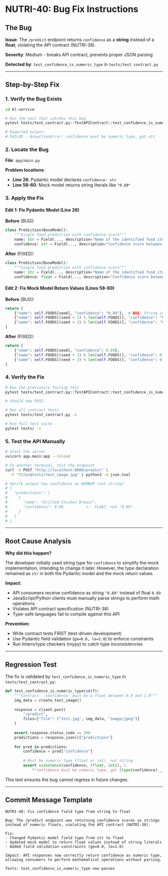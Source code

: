 # NUTRI-40: Bug Fix Instructions

## The Bug

**Issue**: The `/predict` endpoint returns `confidence` as a **string** instead of a **float**, violating the API contract (NUTRI-38).

**Severity**: Medium - breaks API contract, prevents proper JSON parsing

**Detected by**: `test_confidence_is_numeric_type` in `tests/test_contract.py`

---

## Step-by-Step Fix

### 1. Verify the Bug Exists

```bash
cd ml-service

# Run the test that catches this bug
pytest tests/test_contract.py::TestAPIContract::test_confidence_is_numeric_type -v

# Expected output:
# FAILED - AssertionError: confidence must be numeric type, got str
```

### 2. Locate the Bug

**File**: `app/main.py`

**Problem locations**:
- **Line 26**: Pydantic model declares `confidence: str`
- **Line 58-60**: Mock model returns string literals like `"0.89"`

### 3. Apply the Fix

#### Edit 1: Fix Pydantic Model (Line 26)

**Before** (BUG):
```python
class Prediction(BaseModel):
    """Single food prediction with confidence score"""
    name: str = Field(..., description="Name of the identified food item")
    confidence: str = Field(..., description="Confidence score between 0 and 1")  # BUG: Should be float
```

**After** (FIXED):
```python
class Prediction(BaseModel):
    """Single food prediction with confidence score"""
    name: str = Field(..., description="Name of the identified food item")
    confidence: float = Field(..., description="Confidence score between 0 and 1", ge=0.0, le=1.0)
```

#### Edit 2: Fix Mock Model Return Values (Lines 58-60)

**Before** (BUG):
```python
return [
    {"name": self.FOODS[seed], "confidence": "0.89"},  # BUG: String instead of float
    {"name": self.FOODS[(seed + 1) % len(self.FOODS)], "confidence": "0.67"},
    {"name": self.FOODS[(seed + 2) % len(self.FOODS)], "confidence": "0.45"}
]
```

**After** (FIXED):
```python
return [
    {"name": self.FOODS[seed], "confidence": 0.89},
    {"name": self.FOODS[(seed + 1) % len(self.FOODS)], "confidence": 0.67},
    {"name": self.FOODS[(seed + 2) % len(self.FOODS)], "confidence": 0.45}
]
```

### 4. Verify the Fix

```bash
# Run the previously failing test
pytest tests/test_contract.py::TestAPIContract::test_confidence_is_numeric_type -v

# Should now PASS

# Run all contract tests
pytest tests/test_contract.py -v

# Run full test suite
pytest tests/ -v
```

### 5. Test the API Manually

```bash
# Start the server
uvicorn app.main:app --reload

# In another terminal, test the endpoint
curl -X POST "http://localhost:8000/predict" \
  -F "file=@tests/test_image.jpg" | python3 -m json.tool

# Verify output has confidence as NUMBER (not string):
# {
#   "predictions": [
#     {
#       "name": "Grilled Chicken Breast",
#       "confidence": 0.89          <-- FLOAT, not "0.89"
#     }
#   ]
# }
```

---

## Root Cause Analysis

**Why did this happen?**

The developer initially used string type for `confidence` to simplify the mock implementation, intending to change it later. However, the type declaration remained as `str` in both the Pydantic model and the mock return values.

**Impact:**
- API consumers receive confidence as string `"0.89"` instead of float `0.89`
- JavaScript/Python clients must manually parse strings to perform math operations
- Violates API contract specification (NUTRI-38)
- Type-safe languages fail to compile against this API

**Prevention:**
- Write contract tests FIRST (test-driven development)
- Use Pydantic field validation (`ge=0.0, le=1.0`) to enforce constraints
- Run linters/type checkers (mypy) to catch type inconsistencies

---

## Regression Test

The fix is validated by `test_confidence_is_numeric_type` in `tests/test_contract.py`:

```python
def test_confidence_is_numeric_type(self):
    """Contract: 'confidence' must be a float between 0.0 and 1.0"""
    img_data = create_test_image()
    
    response = client.post(
        "/predict",
        files={"file": ("test.jpg", img_data, "image/jpeg")}
    )
    
    assert response.status_code == 200
    predictions = response.json()["predictions"]
    
    for pred in predictions:
        confidence = pred["confidence"]
        
        # Must be numeric type (float or int), not string
        assert isinstance(confidence, (float, int)), \
            f"confidence must be numeric type, got {type(confidence).__name__}"
```

This test ensures the bug cannot regress in future changes.

---

## Commit Message Template

```
NUTRI-40: Fix confidence field type from string to float

Bug: The /predict endpoint was returning confidence scores as strings
instead of numeric floats, violating the API contract (NUTRI-38).

Fix:
- Changed Pydantic model field type from str to float
- Updated mock model to return float values instead of string literals
- Added field validation constraints (ge=0.0, le=1.0)

Impact: API responses now correctly return confidence as numeric type,
allowing consumers to perform mathematical operations without parsing.

Tests: test_confidence_is_numeric_type now passes
```
